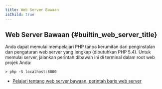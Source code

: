 ```yaml
---
title: Web Server Bawaan
isChild: true
---
```


## Web Server Bawaan {#builtin_web_server_title}

Anda dapat memulai mempelajari PHP tanpa kerumitan dari penginstalan dan pengaturan web server yang lengkap (dibutuhkan PHP 5.4). Untuk memulai server, jalankan perintah dibawah ini di terminal dalam root web projek Anda:

    > php -S localhost:8000

* [Pelajari tentang web server bawaan, perintah baris web server][cli-server]

[cli-server]: http://www.php.net/manual/en/features.commandline.webserver.php

